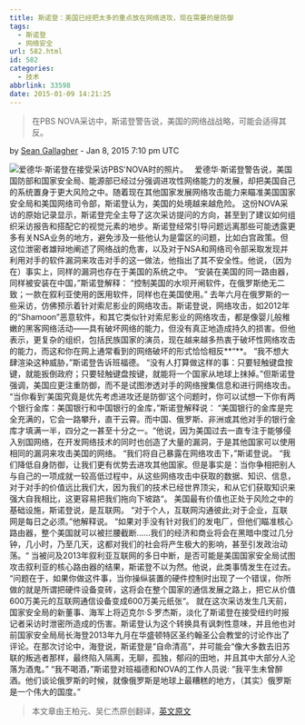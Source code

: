```yaml
---
title: 斯诺登：美国已经把太多的重点放在网络进攻，现在需要的是防御
tags:
  - 斯诺登
  - 网络安全
url: 582.html
id: 582
categories:
  - 技术
abbrlink: 33598
date: 2015-01-09 14:21:25
---
```


> 在PBS NOVA采访中，斯诺登警告说，美国的网络战战略，可能会适得其反。

by [Sean Gallagher](http://arstechnica.com/author/sean-gallagher/) - Jan 8, 2015 7:10 pm UTC

![爱德华·斯诺登在接受采访PBS'NOVA时的照片。](http://baiyuan.wang/wp-content/uploads/2015/01/20150109061536_57478.png "爱德华·斯诺登在接受采访PBS'NOVA时的照片。")   爱德华·斯诺登警告说，美国国防部和国家安全局、能源部已经过分强调进攻性网络能力的发展，却把美国自己的系统置身于更大风险之中。随着现在其他国家发展网络攻击能力来瞄准美国国家安全局和美国网络司令部，斯诺登认为，美国的处境越来越危险。 这份NOVA采访的原始记录显示，斯诺登完全主导了这次采访提问的方向，甚至到了建议如何组织采访报告和搭配它的视觉元素的地步。斯诺登经常引导问题远离那些可能透露更多有关NSA业务的地方，避免涉及一些他认为是雷区的问题，比如白宫政策。但这位泄密者雄辩地阐述了网络战的危害，以及对于NSA和网络司令部采取发现并利用对手的软件漏洞来攻击对手的这一做法，他指出了其不安全性。他说，（因为在）事实上，同样的漏洞也存在于美国的系统之中。 “安装在美国的同一路由器，同样被安装在中国，”斯诺登解释： “控制美国的水坝开闸软件，在俄罗斯绝无二致；一款在叙利亚使用的医用软件，同样也在美国使用。” 去年六月在俄罗斯的一些采访，仿佛预示着针对索尼影业的网络攻击。斯诺登说，网络攻击，如2012年的“Shamoon”恶意软件，和其它类似针对索尼影业的网络攻击，都是像婴儿般稚嫩的黑客网络活动——具有破坏网络的能力，但没有真正地造成持久的损害。但他表示，更复杂的组织，包括民族国家的演员，现在越来越多热衷于破坏性网络攻击的能力，而这和你在网上通常看到的网络破坏的形式恰恰相反**“**。 “我不想大肆渲染这种威胁，”斯诺登告诉班福德。 “没有人打算做这样的事：只要轻触键盘按键，就能扳倒政府；只要轻触键盘按键，就能将一个国家从地球上抹掉。”但斯诺登强调，美国应更注重防御，而不是试图渗透对手的网络搜集信息和进行网络攻击。 “当你看到‘美国究竟是优先考虑进攻还是防御’这个问题时，你可以试想一下你有两个银行金库：美国银行和中国银行的金库，”斯诺登解释说： “美国银行的金库是完全充满的，它会一路攀升，直干云霄。而中国、俄罗斯、非洲或其他对手的银行金库才填满一半，四分之一甚至十分之一。“他说，因为美国过去一直专注于能够侵入别国网络，在开发网络技术的同时也创造了大量的漏洞，于是其他国家可以使用相同的漏洞来攻击美国的网络。 “我们将自己暴露在网络攻击下，”斯诺登说。 “我们降低自身防御，让我们更有优势去进攻其他国家。但是事实是：当你争相把别人与自己的一项成就一较高低过程中，从这些网络攻击中获取的数据、知识、信息，对于对手的价值远比我们大，因为我们的技术已经世界顶尖，和从它们获取知识来强大自我相比，这更容易把我们拖向下坡路“。 美国最有价值也正处于风险之中的基础设施，斯诺登说，是互联网。 “对于个人，互联网沟通彼此;对于企业，互联网是每日之必须。”他解释说。 “如果对手没有针对我们的发电厂，但他们瞄准核心路由器，整个美国就可以被拦腰截断......我们的经济和商业将会在黑暗中度过几分钟，几小时，乃至几天，这都对我们的社会将产生极大的影响，甚至引发政治动荡。“ 当被问及2013年叙利亚互联网的多日中断，是否可能是美国国家安全局试图攻击叙利亚的核心路由器的结果，斯诺登不以为然。他说，此类事情发生在过去。 “问题在于，如果你做这件事，当你操纵装置的硬件控制时出现了一个错误，你所做的就是所谓把硬件设备变砖，这将会在整个国家的通信发展之路上，把它从价值600万美元的互联网通信设备变成600万美元纸张“。 就在这次采访发生几天前，国家安全局的新董事、海军上将迈克尔·S·罗杰斯，淡化了斯诺登在接受纽约时报记者采访时泄密所造成的伤害。斯诺登认为这个转换具有讽刺性意味，并且他也对前国家安全局局长海登2013年九月在华盛顿特区圣约翰圣公会教堂的讨论作出了评论。在那次讨论中，海登说，斯诺登是“自命清高”，并可能会“像大多数去旧苏联的叛逃者那样，最终陷入隔离，无聊，孤独，郁闷的田地，并且其中大部分人沦落为酒鬼。” “我不喝酒，”斯诺登对班福德和NOVA的工作人员说: “我平生未曾醉酒。他们谈论俄罗斯的时候，就像俄罗斯是地球上最糟糕的地方，（其实）俄罗斯是一个伟大的国度。”    

> 本文章由王柏元、吴仁杰原创翻译，[英文原文](http://arstechnica.com/tech-policy/2015/01/snowden-us-has-put-too-much-emphasis-on-cyber-offense-needs-defense/)